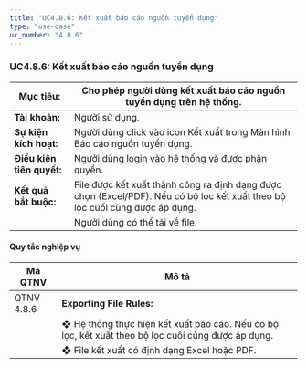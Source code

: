 ```yaml
---
title: "UC4.8.6: Kết xuất báo cáo nguồn tuyển dụng"
type: "use-case"
uc_number: "4.8.6"
---
```


### UC4.8.6: Kết xuất báo cáo nguồn tuyển dụng

| **Mục tiêu:** | Cho phép người dùng kết xuất báo cáo nguồn tuyển dụng trên hệ thống. |
| --- | --- |
| **Tài khoản:** | Người sử dụng. |
| **Sự kiện kích hoạt:** | Người dùng click vào icon Kết xuất trong Màn hình Báo cáo nguồn tuyển dụng. |
| **Điều kiện tiên quyết:** | Người dùng login vào hệ thống và được phân quyền. |
| **Kết quả bắt buộc:** | File được kết xuất thành công ra định dạng được chọn (Excel/PDF). Nếu có bộ lọc kết xuất theo bộ lọc cuối cùng được áp dụng. |
|  | Người dùng có thể tải về file. |

#### Quy tắc nghiệp vụ

| **Mã QTNV** | **Mô tả** |
| --- | --- |
| QTNV 4.8.6 | **Exporting File Rules:** |
|  | ❖ Hệ thống thực hiện kết xuất báo cáo. Nếu có bộ lọc, kết xuất theo bộ lọc cuối cùng được áp dụng. |
|  | ❖ File kết xuất có định dạng Excel hoặc PDF. |
